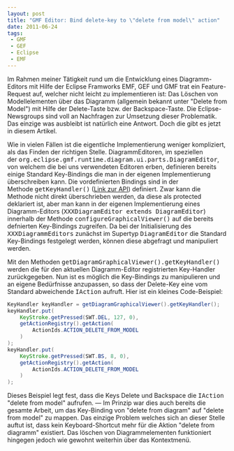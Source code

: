 ```yaml
---
layout: post
title: "GMF Editor: Bind delete-key to \"delete from model\" action"
date: 2011-06-24
tags:
 - GMF
 - GEF
 - Eclipse
 - EMF
---
```

Im Rahmen meiner Tätigkeit rund um die Entwicklung eines Diagramm-Editors mit Hilfe der Eclipse Framworks EMF, GEF und GMF trat ein Feature-Request auf, welcher nicht leicht zu implementieren ist: Das Löschen von Modellelementen über das Diagramm (allgemein bekannt unter "Delete from Model") mit Hilfe der Delete-Taste bzw. der Backspace-Taste. Die Eclipse-Newsgroups sind voll an Nachfragen zur Umsetzung dieser Problematik. Das einzige was ausbleibt ist natürlich eine Antwort. Doch die gibt es jetzt in diesem Artikel.

<!--more-->

Wie in vielen Fällen ist die eigentliche Implementierung weniger kompliziert, als das Finden der richtigen Stelle. DiagrammEditoren, im speziellen der <tt>org.eclipse.gmf.runtime.diagram.ui.parts.DiagramEditor</tt>, von welchem die bei uns verwendeten Editoren erben, definieren bereits einige Standard Key-Bindings die man in der eigenen Implementierung überschreiben kann. Die vordefinierten Bindings sind in der Methode <tt>getKeyHandler()</tt> (<a href="http://publib.boulder.ibm.com/infocenter/rsmhelp/v7r0m0/topic/org.eclipse.gmf.doc/reference/api/runtime/org/eclipse/gmf/runtime/diagram/ui/parts/DiagramEditor.html#getKeyHandler()">Link zur API</a>) definiert. Zwar kann die Methode nicht direkt überschrieben werden, da diese als protected deklariert ist, aber man kann in der eigenen Implementierung eines Diagramm-Editors (<tt>XXXDiagramEditor extends DiagramEditor</tt>) innerhalb der Methode <tt>configureGraphicalViewer()</tt> auf die bereits defnierten Key-Bindings zugreifen. Da bei der Initialisierung des <tt>XXXDiagrammEditors</tt> zunächst im Supertyp <tt>DiagramEditor</tt> die Standard Key-Bindings festgelegt werden, können diese abgefragt und manipuliert werden.

Mit den Methoden <tt>getDiagramGraphicalViewer().getKeyHandler()</tt> werden die für den aktuellen Diagramm-Editor registrierten Key-Handler zurückgegeben. Nun ist es möglich die Key-Bindings zu manipulieren und an eigene Bedürfnisse anzupassen, so dass der Delete-Key eine vom Standard abweichende <tt>IAction</tt> aufruft. Hier ist ein kleines Code-Beispiel:

~~~java
KeyHandler keyHandler = getDiagramGraphicalViewer().getKeyHandler();
keyHandler.put(
    KeyStroke.getPressed(SWT.DEL, 127, 0),
    getActionRegistry().getAction(
        ActionIds.ACTION_DELETE_FROM_MODEL
    )
);
keyHandler.put(
    KeyStroke.getPressed(SWT.BS, 8, 0),
    getActionRegistry().getAction(
        ActionIds.ACTION_DELETE_FROM_MODEL
    )
);
~~~

Dieses Beispiel legt fest, dass die Keys Delete und Backspace die <tt>IAction</tt>  "delete from model" aufrufen. &mdash; Im Prinzip war dies auch bereits die gesamte Arbeit, um das Key-Binding von "delete from diagram" auf "delete from model" zu mappen. Das einzige Problem welches sich an dieser Stelle auftut ist, dass kein Keyboard-Shortcut mehr für die Aktion "delete from diagramm" existiert. Das löschen von Diagrammelementen funktioniert hingegen jedoch wie gewohnt weiterhin über das Kontextmenü.